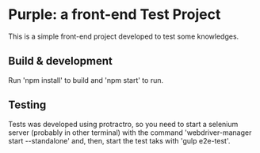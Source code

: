 # Purple: a front-end Test Project 

This is a simple front-end project developed to test some knowledges.

## Build & development

Run 'npm install' to build and 'npm start' to run.

## Testing

Tests was developed using protractro, so you need to start a selenium server (probably in other terminal) with the command 'webdriver-manager start --standalone' and, then, start the test taks with 'gulp e2e-test'. 
